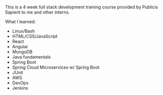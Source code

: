This is a 4 week full stack development training course provided by Publicis Sapient to me and other interns.

What I learned:
- Linux/Bash
- HTML/CSS/JavaScript
- React
- Angular
- MongoDB
- Java fundamentals
- Spring Boot
- Spring Cloud Microservices w/ Spring Boot
- JUnit
- AWS
- DevOps
- Jenkins
